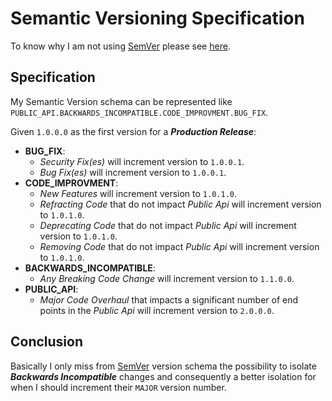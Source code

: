 # Semantic Versioning Specification

To know why I am not using [SemVer]((http://semver.org/)) please see [here](WHY.md).


## Specification

My Semantic Version schema can be represented like `PUBLIC_API.BACKWARDS_INCOMPATIBLE.CODE_IMPROVMENT.BUG_FIX`.

Given `1.0.0.0` as the first version for a **_Production Release_**:

* **BUG_FIX**:
    + _Security Fix(es)_ will increment version to `1.0.0.1`.
    + _Bug Fix(es)_ will increment version to `1.0.0.1`.
* **CODE_IMPROVMENT**:
    + _New Features_ will increment version to `1.0.1.0`.
    + _Refracting Code_ that do not impact _Public Api_ will increment version to `1.0.1.0`.
    + _Deprecating Code_ that do not impact _Public Api_ will increment version to `1.0.1.0`.
    + _Removing Code_ that do not impact _Public Api_ will increment version to `1.0.1.0`.
* **BACKWARDS_INCOMPATIBLE**:
    + _Any Breaking Code Change_ will increment version to `1.1.0.0`.
*  **PUBLIC_API**:
    + _Major Code Overhaul_ that impacts a significant number of end points in the _Public Api_ will increment
        version to `2.0.0.0`.


## Conclusion

Basically I only miss from [SemVer]((http://semver.org/)) version schema the possibility to isolate
**_Backwards Incompatible_** changes and consequently a better isolation for when I should increment their `MAJOR`
version number.
